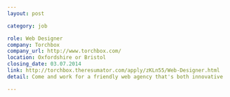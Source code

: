```yaml
---
layout: post

category: job

role: Web Designer
company: Torchbox
company_url: http://www.torchbox.com/
location: Oxfordshire or Bristol
closing_date: 03.07.2014
link: http://torchbox.theresumator.com/apply/zKLn55/Web-Designer.html
detail: Come and work for a friendly web agency that's both innovative and ethical.

---
```

